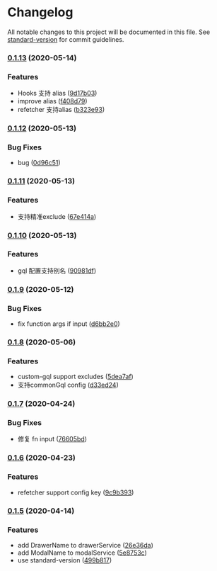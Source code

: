 # Changelog

All notable changes to this project will be documented in this file. See [standard-version](https://github.com/conventional-changelog/standard-version) for commit guidelines.

### [0.1.13](https://github.com/forsigner/gqlgen/compare/v0.1.12...v0.1.13) (2020-05-14)


### Features

* Hooks 支持 alias ([9d17b03](https://github.com/forsigner/gqlgen/commit/9d17b031afd2c748826123cc58c7c4529d63f713))
* improve alias ([f408d79](https://github.com/forsigner/gqlgen/commit/f408d7902669c64784ca2e17fc2c63011fac1a0c))
* refetcher 支持alias ([b323e93](https://github.com/forsigner/gqlgen/commit/b323e93a27ffaeaa6fc4985f2b46584127d22ddb))

### [0.1.12](https://github.com/forsigner/gqlgen/compare/v0.1.11...v0.1.12) (2020-05-13)


### Bug Fixes

* bug ([0d96c51](https://github.com/forsigner/gqlgen/commit/0d96c511fa1d1c50b2ba29b099126ae37c4ee5dd))

### [0.1.11](https://github.com/forsigner/gqlgen/compare/v0.1.10...v0.1.11) (2020-05-13)


### Features

* 支持精准exclude ([67e414a](https://github.com/forsigner/gqlgen/commit/67e414a6d4e60c307f5baf44060dc43a9f5c0566))

### [0.1.10](https://github.com/forsigner/gqlgen/compare/v0.1.9...v0.1.10) (2020-05-13)


### Features

* gql 配置支持别名 ([90981df](https://github.com/forsigner/gqlgen/commit/90981dfc892ef5736692d70f1b43cff1c7fdc927))

### [0.1.9](https://github.com/forsigner/gqlgen/compare/v0.1.8...v0.1.9) (2020-05-12)


### Bug Fixes

* fix function args if input ([d6bb2e0](https://github.com/forsigner/gqlgen/commit/d6bb2e0bce4cba944799e5a18e6bab75ffc44c63))

### [0.1.8](https://github.com/forsigner/gqlgen/compare/v0.1.7...v0.1.8) (2020-05-06)


### Features

* custom-gql support excludes ([5dea7af](https://github.com/forsigner/gqlgen/commit/5dea7af36e7ff48491c7c9ca1121d0459b29b5da))
* 支持commonGql config ([d33ed24](https://github.com/forsigner/gqlgen/commit/d33ed2457805b91e23ed9be9b05b73ac146e50f8))

### [0.1.7](https://github.com/forsigner/gqlgen/compare/v0.1.6...v0.1.7) (2020-04-24)


### Bug Fixes

* 修复 fn input ([76605bd](https://github.com/forsigner/gqlgen/commit/76605bd8454c2b86a201b0d2e36e14a871b5ddfb))

### [0.1.6](https://github.com/forsigner/gqlgen/compare/v0.1.5...v0.1.6) (2020-04-23)


### Features

* refetcher support config key ([9c9b393](https://github.com/forsigner/gqlgen/commit/9c9b3937ce3504a317884c269123a4ebba6808d8))

### [0.1.5](https://github.com/forsigner/gqlgen/compare/v0.1.4...v0.1.5) (2020-04-14)


### Features

* add DrawerName to drawerService ([26e36da](https://github.com/forsigner/gqlgen/commit/26e36da2e9ff8d85fb5d92ff005bb11cbe58f2ce))
* add ModalName to modalService ([5e8753c](https://github.com/forsigner/gqlgen/commit/5e8753cf1dc84959e568d499e2988c4a078cf1ca))
* use standard-version ([499b817](https://github.com/forsigner/gqlgen/commit/499b81792d8a0a3fa3e2490b7d20b82bc691ddb5))
